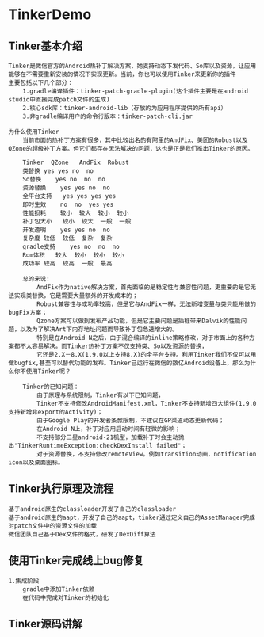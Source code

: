 # TinkerDemo

## Tinker基本介绍
    Tinker是微信官方的Android热补丁解决方案，她支持动态下发代码、So库以及资源，让应用能够在不需要重新安装的情况下实现更新。当前，你也可以使用Tinker来更新你的插件
    主要包括以下几个部分：
        1.gradle编译插件：tinker-patch-gradle-plugin(这个插件主要是在android studio中直接完成patch文件的生成)
        2.核心sdk库：tinker-android-lib（存放的为应用程序提供的所有api）
        3.非gradle编译用户的命令行版本：tinker-patch-cli.jar
        
    为什么使用Tinker
        当前市面的热补丁方案有很多，其中比较出名的有阿里的AndFix、美团的Robust以及QZone的超级补丁方案。但它们都存在无法解决的问题，这也是正是我们推出Tinker的原因。
        
        Tinker	QZone	AndFix	Robust
        类替换	yes	yes	no	no
        So替换	yes	no	no	no
        资源替换	yes	yes	no	no
        全平台支持	yes	yes	yes	yes
        即时生效	no	no	yes	yes
        性能损耗	较小	较大	较小	较小
        补丁包大小	较小	较大	一般	一般
        开发透明	yes	yes	no	no
        复杂度	较低	较低	复杂	复杂
        gradle支持	yes	no	no	no
        Rom体积	较大	较小	较小	较小
        成功率	较高	较高	一般	最高
        
        总的来说:
            AndFix作为native解决方案，首先面临的是稳定性与兼容性问题，更重要的是它无法实现类替换，它是需要大量额外的开发成本的；
            Robust兼容性与成功率较高，但是它与AndFix一样，无法新增变量与类只能用做的bugFix方案；
            Qzone方案可以做到发布产品功能，但是它主要问题是插桩带来Dalvik的性能问题，以及为了解决Art下内存地址问题而导致补丁包急速增大的。
            特别是在Android N之后，由于混合编译的inline策略修改，对于市面上的各种方案都不太容易解决。而Tinker热补丁方案不仅支持类、So以及资源的替换，
            它还是2.X－8.X(1.9.0以上支持8.X)的全平台支持。利用Tinker我们不仅可以用做bugfix,甚至可以替代功能的发布。Tinker已运行在微信的数亿Android设备上，那么为什么你不使用Tinker呢？
            
        Tinker的已知问题：
            由于原理与系统限制，Tinker有以下已知问题，
            Tinker不支持修改AndroidManifest.xml，Tinker不支持新增四大组件(1.9.0支持新增非export的Activity)；
            由于Google Play的开发者条款限制，不建议在GP渠道动态更新代码；
            在Android N上，补丁对应用启动时间有轻微的影响；
            不支持部分三星android-21机型，加载补丁时会主动抛出"TinkerRuntimeException:checkDexInstall failed"；
            对于资源替换，不支持修改remoteView。例如transition动画，notification icon以及桌面图标。
## Tinker执行原理及流程
    基于android原生的classloader开发了自己的classloader
    基于android原生的aapt，开发了自己的aapt，tinker通过定义自己的AssetManager完成对patch文件中的资源文件的加载
    微信团队自己基于Dex文件的格式，研发了DexDiff算法
## 使用Tinker完成线上bug修复
    1.集成阶段
        gradle中添加Tinker依赖
        在代码中完成对Tinker的初始化
## Tinker源码讲解

